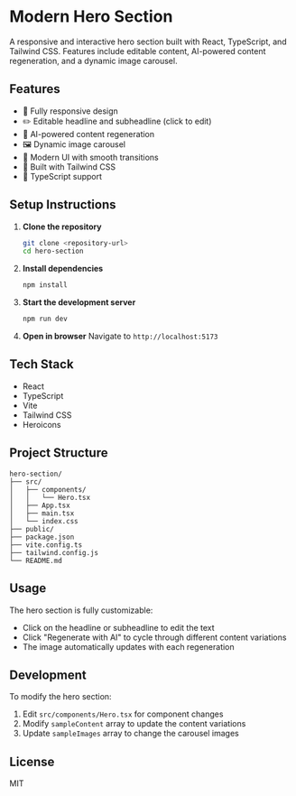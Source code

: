 # Modern Hero Section

A responsive and interactive hero section built with React, TypeScript, and Tailwind CSS. Features include editable content, AI-powered content regeneration, and a dynamic image carousel.

## Features

- 📱 Fully responsive design
- ✏️ Editable headline and subheadline (click to edit)
- 🔄 AI-powered content regeneration
- 🖼️ Dynamic image carousel
- 🎨 Modern UI with smooth transitions
- 💨 Built with Tailwind CSS
- 📝 TypeScript support

## Setup Instructions

1. **Clone the repository**
   ```bash
   git clone <repository-url>
   cd hero-section
   ```

2. **Install dependencies**
   ```bash
   npm install
   ```

3. **Start the development server**
   ```bash
   npm run dev
   ```

4. **Open in browser**
   Navigate to `http://localhost:5173`

## Tech Stack

- React
- TypeScript
- Vite
- Tailwind CSS
- Heroicons

## Project Structure

```
hero-section/
├── src/
│   ├── components/
│   │   └── Hero.tsx
│   ├── App.tsx
│   ├── main.tsx
│   └── index.css
├── public/
├── package.json
├── vite.config.ts
├── tailwind.config.js
└── README.md
```

## Usage

The hero section is fully customizable:
- Click on the headline or subheadline to edit the text
- Click "Regenerate with AI" to cycle through different content variations
- The image automatically updates with each regeneration

## Development

To modify the hero section:
1. Edit `src/components/Hero.tsx` for component changes
2. Modify `sampleContent` array to update the content variations
3. Update `sampleImages` array to change the carousel images

## License

MIT 
